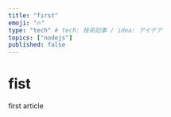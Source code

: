 ```yaml
---
title: "first"
emoji: "🔥"
type: "tech" # tech: 技術記事 / idea: アイデア
topics: ["nodejs"]
published: false
---
```


# fist
first article
